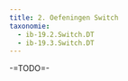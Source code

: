 ```yaml
---
title: 2. Oefeningen Switch
taxonomie:
  - ib-19.2.Switch.DT
  - ib-19.3.Switch.DT
---
```


-=TODO=-
